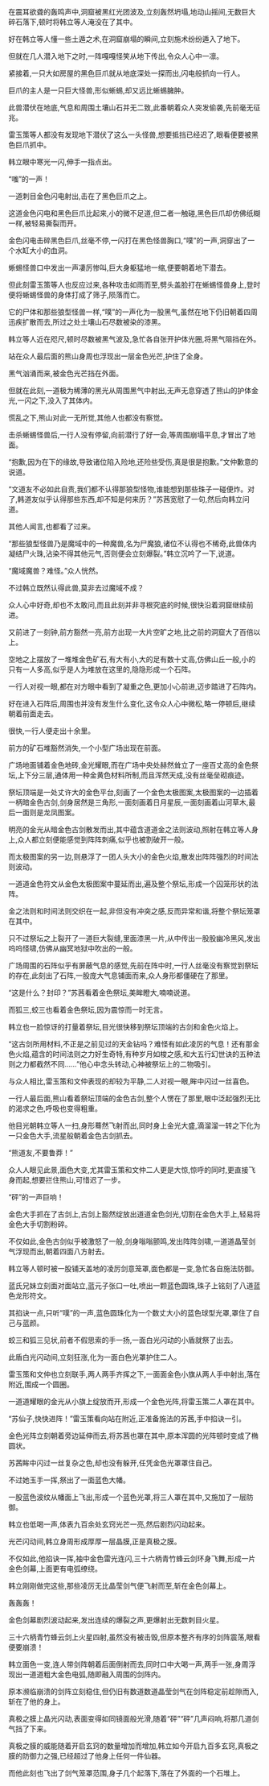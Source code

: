 
在震耳欲聋的轰鸣声中,洞窟被黑红光团波及,立刻轰然坍塌,地动山摇间,无数巨大碎石落下,顿时将韩立等人淹没在了其中。

好在韩立等人懂一些土遁之术,在洞窟崩塌的瞬间,立刻施术纷纷遁入了地下。

但就在几人潜入地下之时,一阵嘎嘎怪笑从地下传出,令众人心中一凛。

紧接着,一只大如房屋的黑色巨爪就从地底深处一探而出,闪电般抓向一行人。

巨爪的主人是一只巨大怪兽,形似蜥蜴,却又远比蜥蜴臃肿。

此兽潜伏在地底,气息和周围土壤山石并无二致,此番朝着众人突发偷袭,先前毫无征兆。

雷玉策等人都没有发现地下潜伏了这么一头怪兽,想要抵挡已经迟了,眼看便要被黑色巨爪抓中。

韩立眼中寒光一闪,伸手一指点出。

“嗤”的一声！

一道刺目金色闪电射出,击在了黑色巨爪之上。

这道金色闪电和黑色巨爪比起来,小的微不足道,但二者一触碰,黑色巨爪却仿佛纸糊一样,被轻易撕裂而开。

金色闪电击碎黑色巨爪,丝毫不停,一闪打在黑色怪兽胸口,“噗”的一声,洞穿出了一个水缸大小的血洞。

蜥蜴怪兽口中发出一声凄厉惨叫,巨大身躯猛地一缩,便要朝着地下潜去。

但此刻雷玉策等人也反应过来,各种攻击如雨而至,劈头盖脸打在蜥蜴怪兽身上,登时便将蜥蜴怪兽的身体打成了筛子,陨落而亡。

它的尸体和那些狼型怪兽一样,“噗”的一声化为一股黑气,虽然在地下仍旧朝着四周迅疾扩散而去,所过之处土壤山石尽数被染的漆黑。

韩立等人近在咫尺,顿时尽数被黑气波及,急忙各自张开护体光圈,将黑气阻挡在外。

站在众人最后面的熊山身周也浮现出一层金色光芒,护住了全身。

黑气汹涌而来,被金色光芒挡在外面。

但就在此刻,一道极为稀薄的黑光从周围黑气中射出,无声无息穿透了熊山的护体金光,一闪之下,没入了其体内。

慌乱之下,熊山对此一无所觉,其他人也都没有察觉。

击杀蜥蜴怪兽后,一行人没有停留,向前潜行了好一会,等周围崩塌平息,才冒出了地面。

“抱歉,因为在下的缘故,导致诸位陷入险地,还险些受伤,真是很是抱歉。”文仲歉意的说道。

“文道友不必如此自责,我们都不认得那狼型怪物,谁能想到那些珠子一碰便炸。对了,韩道友似乎认得那些东西,却不知是何来历？”苏茜宽慰了一句,然后向韩立问道。

其他人闻言,也都看了过来。

“那些狼型怪兽乃是魔域中的一种魔兽,名为尸魔狼,诸位不认得也不稀奇,此兽体内凝结尸火珠,沾染不得其他元气,否则便会立刻爆裂。”韩立沉吟了一下,说道。

“魔域魔兽？难怪。”众人恍然。

不过韩立既然认得此兽,莫非去过魔域不成？

众人心中好奇,却也不太敢问,而且此刻并非寻根究底的时候,很快沿着洞窟继续前进。

又前进了一刻钟,前方豁然一亮,前方出现一大片空旷之地,比之前的洞窟大了百倍以上。

空地之上摆放了一堆堆金色矿石,有大有小,大的足有数十丈高,仿佛山丘一般,小的只有一人多高,似乎是人为堆放在这里的,隐隐形成一个石阵。

一行人对视一眼,都在对方眼中看到了凝重之色,更加小心前进,迈步踏进了石阵内。

好在进入石阵后,周围也并没有发生什么变化,这令众人心中微松,略一停顿后,继续朝着前面走去。

很快,一行人便走出十余里。

前方的矿石堆豁然消失,一个小型广场出现在前面。

广场地面铺着金色地砖,金光耀眼,而在广场中央处赫然耸立了一座百丈高的金色祭坛,上下分三层,通体用一种金黄色材料所制,而且浑然天成,没有丝毫垒砌痕迹。

祭坛顶端是一处丈许大的金色平台,刻画了一个金色太极图案,太极图案的一边插着一柄暗金色古剑,剑身居然是三角形,一面刻画着日月星辰,一面刻画着山河草木,最后一面则是龙凤图案。

明亮的金光从暗金色古剑散发而出,其中蕴含道道金之法则波动,照射在韩立等人身上,众人都立刻便能感觉到阵阵刺痛,似乎也被割破开一般。

而太极图案的另一边,则悬浮了一团人头大小的金色火焰,散发出阵阵强烈的时间法则波动。

一道道金色符文从金色太极图案中蔓延而出,遍及整个祭坛,形成一个囚笼形状的法阵。

金之法则和时间法则交织在一起,非但没有冲突之感,反而异常和谐,将整个祭坛笼罩在其中。

只不过祭坛之上裂开了一道巨大裂缝,里面漆黑一片,从中传出一股股幽冷黑风,发出呜呜怪啸,仿佛从幽冥地狱中吹出的一般。

广场周围的石阵似乎有屏蔽气息的感觉,先前在阵中时,一行人丝毫没有察觉到祭坛的存在,此刻出了石阵,一股庞大气息铺面而来,众人身形都僵硬在了那里。

“这是什么？封印？”苏茜看着金色祭坛,美眸瞪大,喃喃说道。

而狐三,蛟三也看着金色祭坛,因为震惊而一时无言。

韩立也一脸惊讶的打量着祭坛,目光很快移到祭坛顶端的古剑和金色火焰上。

“这古剑所用材料,不正是之前见过的天金钻吗？难怪有如此凌厉的气息！还有那金色火焰,蕴含的时间法则之力好生奇特,有种岁月如梭之感,和大五行幻世诀的五种法则之力都截然不同……”他心中念头转动,心神被祭坛上的二物吸引。

与众人相比,雷玉策和文仲表现的却较为平静,二人对视一眼,眸中闪过一丝喜色。

一行人最后面,熊山看着祭坛顶端的金色古剑,整个人愣在了那里,眼中泛起强烈无比的渴求之色,呼吸也变得粗重。

他目光朝韩立等人一扫,身形蓦然飞射而出,同时身上金光大盛,滴溜溜一转之下化为一只金色大手,流星般朝着金色古剑抓去。

“熊道友,不要鲁莽！”

众人人眼见此景,面色大变,尤其雷玉策和文仲二人更是大惊,惊呼的同时,更直接飞身而起,想要拦住熊山,可惜迟了一步。

“砰”的一声巨响！

金色大手抓在了古剑上,古剑上豁然绽放出道道金色剑光,切割在金色大手上,轻易将金色大手切割粉碎。

不仅如此,金色古剑似乎被激怒了一般,剑身嗡嗡颤鸣,发出阵阵剑啸,一道道晶莹剑气浮现而出,朝着四面八方射去。

韩立等人顿时被一股铺天盖地的凌厉剑意笼罩,面色都是一变,急忙各自施法防御。

蓝氏兄妹立刻面对面站立,蓝元子张口一吐,喷出一颗蓝色圆珠,珠子上铭刻了八道蓝色龙形符文。

其掐诀一点,只听“噗”的一声,蓝色圆珠化为一个数丈大小的蓝色球型光罩,罩住了自己与蓝颜。

蛟三和狐三见状,前者不假思索的手一扬,一面白光闪动的小盾就祭了出去。

此盾白光闪动间,立刻狂涨,化为一面白色光罩护住二人。

雷玉策和文仲也立刻联手,两人两手齐挥之下,一面面金色小旗从两人手中射出,落在附近,围成一个圆圈。

一道道耀眼的金光从小旗上绽放而开,形成一个金色光阵,将雷玉策二人罩在其中。

“苏仙子,快快进阵！”雷玉策看向站在附近,正准备施法的苏茜,手中掐诀一引。

金色光阵立刻朝着旁边延伸而去,将苏茜也罩在其中,原本浑圆的光阵顿时变成了椭圆状。

苏茜眸中闪过一丝复杂之色,却也没有躲开,任凭金色光罩罩住自己。

不过她玉手一挥,祭出了一面蓝色大幡。

一股蓝色波纹从幡面上飞出,形成一个蓝色光罩,将三人罩在其中,又施加了一层防御。

韩立也低喝一声,体表九百余处玄窍光芒一亮,然后剧烈闪动起来。

光芒闪动间,韩立身周形成厚厚一层晶膜,正是真极之膜。

不仅如此,他掐诀一挥,袖中金色雷光连闪,三十六柄青竹蜂云剑环身飞舞,形成一片金色剑幕,上面更有电弧缭绕。

韩立刚刚做完这些,那些凌厉无比晶莹剑气便飞射而至,斩在金色剑幕上。

轰轰轰！

金色剑幕剧烈波动起来,发出连续的爆裂之声,更爆射出无数刺目火星。

三十六柄青竹蜂云剑上火星四射,虽然没有被击毁,但原本整齐有序的剑阵震荡,眼看便要崩溃！

韩立面色一变,连人带剑阵朝着后面倒射而去,同时口中大喝一声,两手一张,身周浮现出一道道粗大金色电弧,随即融入周围的剑阵内。

原本濒临崩溃的剑阵立刻稳住,但仍旧有数道数道晶莹剑气在剑阵稳定前趁隙而入,斩在了他的身上。

真极之膜上晶光闪动,表面变得如同镜面般光滑,随着“砰”“砰”几声闷响,将那几道剑气挡了下来。

真极之膜的威能随着开启玄窍的数量增加而增加,韩立如今开启九百多玄窍,真极之膜的防御力之强,已经超过了他身上任何一件仙器。

而他此刻也飞出了剑气笼罩范围,身子几个起落下,落在了外面的一个石堆上。